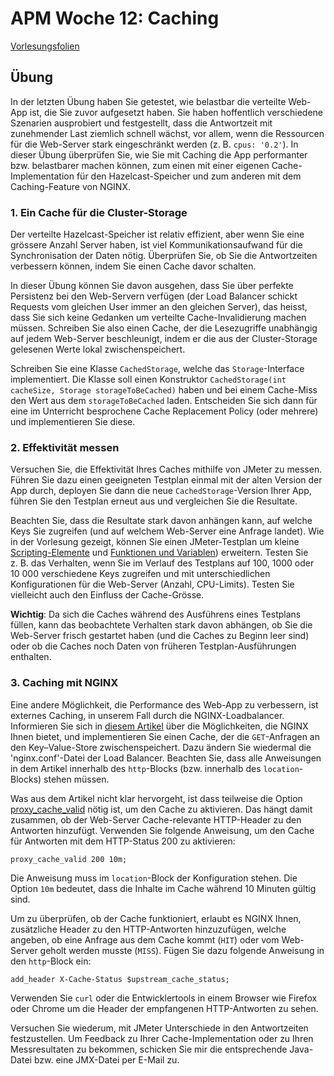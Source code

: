 # APM Woche 12: Caching


[Vorlesungsfolien](Caching.pdf)


## Übung

In der letzten Übung haben Sie getestet, wie belastbar die verteilte Web-App
ist, die Sie zuvor aufgesetzt haben. Sie haben hoffentlich verschiedene
Szenarien ausprobiert und festgestellt, dass die Antwortzeit mit zunehmender
Last ziemlich schnell wächst, vor allem, wenn die Ressourcen für die
Web-Server stark eingeschränkt werden (z. B. `cpus: '0.2'`).
In dieser Übung überprüfen Sie, wie Sie mit Caching die App performanter bzw.
belastbarer machen können, zum einen mit einer eigenen Cache-Implementation
für den Hazelcast-Speicher und zum anderen mit dem Caching-Feature von NGINX.


### 1. Ein Cache für die Cluster-Storage

Der verteilte Hazelcast-Speicher ist relativ effizient, aber wenn Sie eine
grössere Anzahl Server haben, ist viel Kommunikationsaufwand für die
Synchronisation der Daten nötig. Überprüfen Sie, ob Sie die Antwortzeiten
verbessern können, indem Sie einen Cache davor schalten.

In dieser Übung können Sie davon ausgehen, dass Sie über perfekte Persistenz
bei den Web-Servern verfügen (der Load Balancer schickt Requests vom 
gleichen User immer an den gleichen Server), das heisst, dass Sie sich keine 
Gedanken um verteilte Cache-Invalidierung machen müssen. Schreiben Sie also 
einen Cache, der die Lesezugriffe unabhängig auf jedem Web-Server 
beschleunigt, indem er die aus der Cluster-Storage gelesenen Werte lokal 
zwischenspeichert.

Schreiben Sie eine Klasse `CachedStorage`, welche das `Storage`-Interface
implementiert. Die Klasse soll einen Konstruktor `CachedStorage(int cacheSize,
Storage storageToBeCached)` haben und bei einem Cache-Miss den Wert aus dem
`storageToBeCached` laden. Entscheiden Sie sich dann für eine im Unterricht 
besprochene Cache Replacement Policy (oder mehrere) und implementieren Sie
diese.


### 2. Effektivität messen

Versuchen Sie, die Effektivität Ihres Caches mithilfe von JMeter zu messen.
Führen Sie dazu einen geeigneten Testplan einmal mit der alten Version der
App durch, deployen Sie dann die neue `CachedStorage`-Version Ihrer App,
führen Sie den Testplan erneut aus und vergleichen Sie die Resultate.

Beachten Sie, dass die Resultate stark davon anhängen kann, auf welche Keys
Sie zugreifen (und auf welchem Web-Server eine Anfrage landet). Wie in der
Vorlesung gezeigt, können Sie einen JMeter-Testplan um kleine
[Scripting-Elemente](https://jmeter.apache.org/usermanual/component_reference.html#BeanShell_Sampler)
und [Funktionen und Variablen](https://jmeter.apache.org/usermanual/functions.html))
erweitern. Testen Sie z. B. das Verhalten, wenn Sie im Verlauf des Testplans
auf 100, 1000 oder 10 000 verschiedene Keys zugreifen und mit
unterschiedlichen Konfigurationen für die Web-Server (Anzahl, CPU-Limits).
Testen Sie vielleicht auch den Einfluss der Cache-Grösse.

**Wichtig**: Da sich die Caches während des Ausführens eines Testplans füllen,
kann das beobachtete Verhalten stark davon abhängen, ob Sie die Web-Server
frisch gestartet haben (und die Caches zu Beginn leer sind) oder ob die
Caches noch Daten von früheren Testplan-Ausführungen enthalten.


### 3. Caching mit NGINX

Eine andere Möglichkeit, die Performance des Web-App zu verbessern, ist
externes Caching, in unserem Fall durch die NGINX-Loadbalancer. Informieren
Sie sich in [diesem Artikel](https://www.nginx.com/blog/nginx-caching-guide/)
über die Möglichkeiten, die NGINX Ihnen bietet, und implementieren Sie einen
Cache, der die `GET`-Anfragen an den Key–Value-Store zwischenspeichert. Dazu
ändern Sie wiedermal die 'nginx.conf'-Datei der Load Balancer. Beachten Sie,
dass alle Anweisungen in dem Artikel innerhalb des `http`-Blocks (bzw.
innerhalb des `location`-Blocks) stehen müssen.

Was aus dem Artikel nicht klar hervorgeht, ist dass teilweise die Option
[proxy_cache_valid](https://nginx.org/en/docs/http/ngx_http_proxy_module.html#proxy_cache_valid)
nötig ist, um den Cache zu aktivieren. Das hängt damit zusammen, ob der
Web-Server Cache-relevante HTTP-Header zu den Antworten hinzufügt. Verwenden
Sie folgende Anweisung, um den Cache für Antworten mit dem HTTP-Status 200 zu
aktivieren:

    proxy_cache_valid 200 10m;

Die Anweisung muss im `location`-Block der Konfiguration stehen. Die Option
`10m` bedeutet, dass die Inhalte im Cache während 10 Minuten gültig sind.

Um zu überprüfen, ob der Cache funktioniert, erlaubt es NGINX Ihnen,
zusätzliche Header zu den HTTP-Antworten hinzuzufügen, welche angeben, ob
eine Anfrage aus dem Cache kommt (`HIT`) oder vom Web-Server geholt werden
musste (`MISS`). Fügen Sie dazu folgende Anweisung in den `http`-Block ein:

    add_header X-Cache-Status $upstream_cache_status;

Verwenden Sie `curl` oder die Entwicklertools in einem Browser wie Firefox
oder Chrome um die Header der empfangenen HTTP-Antworten zu sehen.

Versuchen Sie wiederum, mit JMeter Unterschiede in den Antwortzeiten
festzustellen. Um Feedback zu Ihrer Cache-Implementation oder zu
Ihren Messresultaten zu bekommen, schicken Sie mir die entsprechende Java-Datei
bzw. eine JMX-Datei per E-Mail zu.
